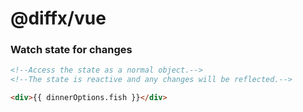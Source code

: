 # @diffx/vue <!-- replaceLine:Diffx -->

### Watch state for changes <!-- replaceSection:Watch state for changes -->
```html
<!--Access the state as a normal object.-->
<!--The state is reactive and any changes will be reflected.-->

<div>{{ dinnerOptions.fish }}</div>
```